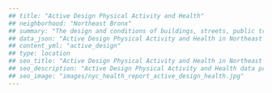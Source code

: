 ```yaml
---
## title: "Active Design Physical Activity and Health"
## neighborhood: "Northeast Bronx"
## summary: "The design and conditions of buildings, streets, public transportation and parks influence physical activity, use of active transportation and other healthy behavior. A neighborhood's features can also impact the safety of its residents."
## data_json: "Active Design Physical Activity and Health in Northeast Bronx"
## content_yml: "active_design"
## type: location
## seo_title: "Active Design Physical Activity and Health in Northeast Bronx"
## seo_description: "Active Design Physical Activity and Health data profile for the Northeast Bronx neighborhood of NYC."
## seo_image: "images/nyc_health_report_active_design_health.jpg"
---
```

